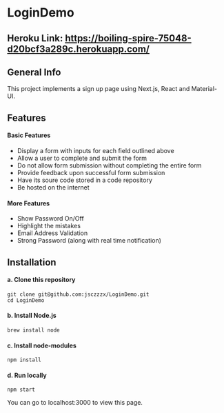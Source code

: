 # LoginDemo

## Heroku Link: https://boiling-spire-75048-d20bcf3a289c.herokuapp.com/

## General Info
This project implements a sign up page using Next.js, React and Material-UI.

## Features
#### Basic Features

- Display a form with inputs for each field outlined above
- Allow a user to complete and submit the form
- Do not allow form submission without completing the entire form
- Provide feedback upon successful form submission
- Have its soure code stored in a code repository
- Be hosted on the internet
#### More Features
- Show Password On/Off
- Highlight the mistakes
- Email Address Validation
- Strong Password (along with real time notification)

## Installation

#### a. Clone this repository
```
git clone git@github.com:jsczzzx/LoginDemo.git
cd LoginDemo
```
#### b. Install Node.js
```
brew install node
```
#### c. Install node-modules
```
npm install
```
#### d. Run locally
```
npm start
```
You can go to localhost:3000 to view this page.
